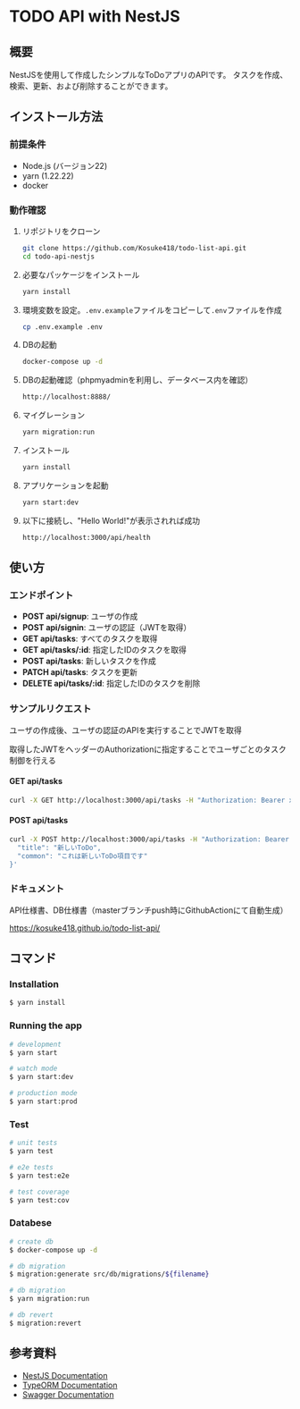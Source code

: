 # TODO API with NestJS

## 概要

NestJSを使用して作成したシンプルなToDoアプリのAPIです。
タスクを作成、検索、更新、および削除することができます。

## インストール方法

### 前提条件

- Node.js (バージョン22)
- yarn (1.22.22)
- docker

### 動作確認

1. リポジトリをクローン

   ```bash
   git clone https://github.com/Kosuke418/todo-list-api.git
   cd todo-api-nestjs
   ```

1. 必要なパッケージをインストール

   ```bash
   yarn install
   ```

1. 環境変数を設定。`.env.example`ファイルをコピーして`.env`ファイルを作成

   ```bash
   cp .env.example .env
   ```

1. DBの起動

   ```bash
   docker-compose up -d
   ```

1. DBの起動確認（phpmyadminを利用し、データベース内を確認）

   ```bash
   http://localhost:8888/
   ```

1. マイグレーション

   ```bash
   yarn migration:run
   ```

1. インストール

   ```bash
   yarn install
   ```

1. アプリケーションを起動

   ```bash
   yarn start:dev
   ```

1. 以下に接続し、"Hello World!"が表示されれば成功

   ```bash
   http://localhost:3000/api/health
   ```

## 使い方

### エンドポイント

- **POST api/signup**: ユーザの作成
- **POST api/signin**: ユーザの認証（JWTを取得）
- **GET api/tasks**: すべてのタスクを取得
- **GET api/tasks/:id**: 指定したIDのタスクを取得
- **POST api/tasks**: 新しいタスクを作成
- **PATCH api/tasks**: タスクを更新
- **DELETE api/tasks/:id**: 指定したIDのタスクを削除

### サンプルリクエスト

ユーザの作成後、ユーザの認証のAPIを実行することでJWTを取得

取得したJWTをヘッダーのAuthorizationに指定することでユーザごとのタスク制御を行える

#### GET api/tasks

```bash
curl -X GET http://localhost:3000/api/tasks -H "Authorization: Bearer xxx"
```

#### POST api/tasks

```bash
curl -X POST http://localhost:3000/api/tasks -H "Authorization: Bearer xxx" -H "Content-Type: application/json" -d '{
  "title": "新しいToDo",
  "common": "これは新しいToDo項目です"
}'
```

### ドキュメント

API仕様書、DB仕様書（masterブランチpush時にGithubActionにて自動生成）

https://kosuke418.github.io/todo-list-api/

## コマンド

### Installation

```bash
$ yarn install
```

### Running the app

```bash
# development
$ yarn start

# watch mode
$ yarn start:dev

# production mode
$ yarn start:prod
```

### Test

```bash
# unit tests
$ yarn test

# e2e tests
$ yarn test:e2e

# test coverage
$ yarn test:cov
```

### Databese

```bash
# create db
$ docker-compose up -d

# db migration
$ migration:generate src/db/migrations/${filename}

# db migration
$ yarn migration:run

# db revert
$ migration:revert
```

## 参考資料

- [NestJS Documentation](https://docs.nestjs.com/)
- [TypeORM Documentation](https://typeorm.io/)
- [Swagger Documentation](https://swagger.io/docs/)
